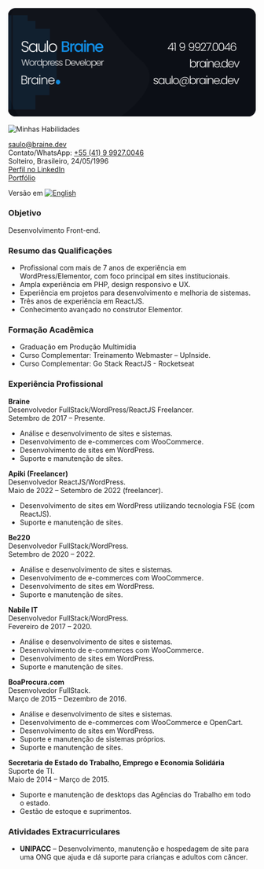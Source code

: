 ![Signature](signature.png)

![Minhas Habilidades](https://skillicons.dev/icons?i=wordpress,php,tailwind,react,next,js,html,css)

[saulo@braine.dev](mailto:saulo@braine.dev)  
Contato/WhatsApp: [+55 (41) 9 9927.0046](https://wa.me/5541999270046)  
Solteiro, Brasileiro, 24/05/1996  
[Perfil no LinkedIn](https://linkedin.com.br/in/saulobraine)  
[Portfólio](https://braine.dev)

Versão em [![English](https://raw.githubusercontent.com/stevenrskelton/flag-icon/master/png/16/country-4x3/us.png "English")](README.md)

### Objetivo

Desenvolvimento Front-end.

### Resumo das Qualificações

- Profissional com mais de 7 anos de experiência em WordPress/Elementor, com foco principal em sites institucionais.
- Ampla experiência em PHP, design responsivo e UX.
- Experiência em projetos para desenvolvimento e melhoria de sistemas.
- Três anos de experiência em ReactJS.
- Conhecimento avançado no construtor Elementor.

### Formação Acadêmica

- Graduação em Produção Multimídia
- Curso Complementar: Treinamento Webmaster – UpInside.
- Curso Complementar: Go Stack ReactJS - Rocketseat

### Experiência Profissional

**Braine**  
Desenvolvedor FullStack/WordPress/ReactJS Freelancer.  
Setembro de 2017 – Presente.

- Análise e desenvolvimento de sites e sistemas.
- Desenvolvimento de e-commerces com WooCommerce.
- Desenvolvimento de sites em WordPress.
- Suporte e manutenção de sites.

**Apiki (Freelancer)**  
Desenvolvedor ReactJS/WordPress.  
Maio de 2022 – Setembro de 2022 (freelancer).

- Desenvolvimento de sites em WordPress utilizando tecnologia FSE (com ReactJS).
- Suporte e manutenção de sites.

**Be220**  
Desenvolvedor FullStack/WordPress.  
Setembro de 2020 – 2022.

- Análise e desenvolvimento de sites e sistemas.
- Desenvolvimento de e-commerces com WooCommerce.
- Desenvolvimento de sites em WordPress.
- Suporte e manutenção de sites.

**Nabile IT**  
Desenvolvedor FullStack/WordPress.  
Fevereiro de 2017 – 2020.

- Análise e desenvolvimento de sites e sistemas.
- Desenvolvimento de e-commerces com WooCommerce.
- Desenvolvimento de sites em WordPress.
- Suporte e manutenção de sites.

**BoaProcura.com**  
Desenvolvedor FullStack.  
Março de 2015 – Dezembro de 2016.

- Análise e desenvolvimento de sites e sistemas.
- Desenvolvimento de e-commerces com WooCommerce e OpenCart.
- Desenvolvimento de sites em WordPress.
- Suporte e manutenção de sistemas próprios.
- Suporte e manutenção de sites.

**Secretaria de Estado do Trabalho, Emprego e Economia Solidária**  
Suporte de TI.  
Maio de 2014 – Março de 2015.

- Suporte e manutenção de desktops das Agências do Trabalho em todo o estado.
- Gestão de estoque e suprimentos.

### Atividades Extracurriculares

- **UNIPACC** – Desenvolvimento, manutenção e hospedagem de site para uma ONG que ajuda e dá suporte para crianças e adultos com câncer.
